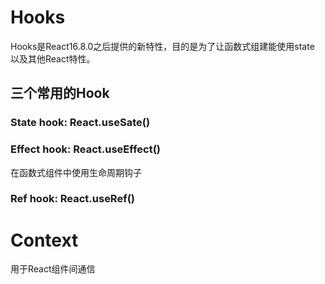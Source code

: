 # Hooks
Hooks是React16.8.0之后提供的新特性，目的是为了让函数式组建能使用state 以及其他React特性。

## 三个常用的Hook
### State hook: React.useSate()
### Effect hook: React.useEffect()
在函数式组件中使用生命周期钩子
### Ref hook: React.useRef()

# Context
用于React组件间通信

